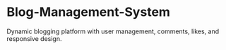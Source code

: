 # Blog-Management-System
Dynamic blogging platform with user management, comments, likes, and responsive design.
